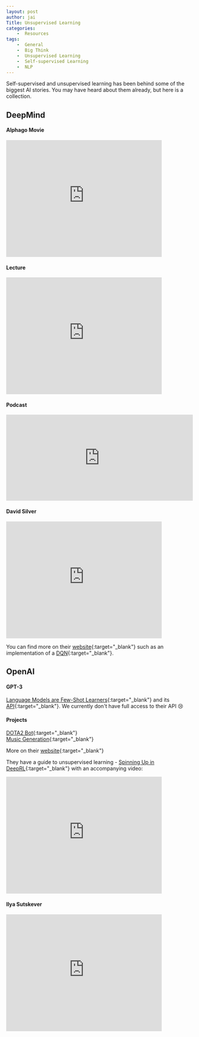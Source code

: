 ```yaml
---
layout: post
author: jai
Title: Unsupervised Learning
categories: 
    -  Resources
tags:
    -  General
    -  Big Think
    -  Unsupervised Learning
    -  Self-supervised Learning
    -  NLP
---
```


Self-supervised and unsupervised learning has been behind some of the biggest AI stories. You may have heard about them already, but here is a collection.

## DeepMind  

#### Alphago Movie  

<div class="video-container">
    <iframe width="420" height="315" src="https://www.youtube.com/embed/WXuK6gekU1Y" frameborder="0" allow="accelerometer; clipboard-write; encrypted-media; gyroscope; picture-in-picture" allowfullscreen></iframe>
</div>
  
#### Lecture  

<div class="video-container">
    <iframe width="420" height="315" src="https://www.youtube.com/embed/f0s-uvvXvWg" frameborder="0" allow="accelerometer; clipboard-write; encrypted-media; gyroscope; picture-in-picture" allowfullscreen></iframe>
</div>
  
#### Podcast  

<div class="video-container">
    <iframe src="https://open.spotify.com/embed-podcast/show/39fjU5Q5L5UecTCRMeqjwb" width="100%" height="232" frameborder="0" allowtransparency="true" allow="encrypted-media"></iframe>
</div>
  
#### David Silver  

<div class="video-container">
    <iframe width="420" height="315" src="https://www.youtube.com/embed/uPUEq8d73JI" frameborder="0" allow="accelerometer; clipboard-write; encrypted-media; gyroscope; picture-in-picture" allowfullscreen></iframe>
</div>
  
  
You can find more on their [website](https://deepmind.com/){:target="_blank"} such as an implementation of a [DQN](https://deepmind.com/research/open-source/dqn){:target="_blank"}.
  
  
## OpenAI  
#### GPT-3  
 [Language Models are Few-Shot Learners](https://arxiv.org/abs/2005.14165){:target="_blank"} and its [API](https://beta.openai.com/){:target="_blank"}. We currently don't have full access to their API :cry:  

#### Projects
[DOTA2 Bot](https://openai.com/projects/five/){:target="_blank"}  
[Music Generation](https://openai.com/blog/jukebox/){:target="_blank"}
  
More on their [website](https://openai.com/projects/){:target="_blank"}
  
They have a guide to unsupervised learning - [Spinning Up in DeepRL](https://spinningup.openai.com/en/latest/){:target="_blank"} with an accompanying video:
<div class="video-container">
    <iframe width="420" height="315" src="https://www.youtube.com/embed/fdY7dt3ijgY" frameborder="0" allow="accelerometer; clipboard-write; encrypted-media; gyroscope; picture-in-picture" allowfullscreen></iframe>
</div>
  
#### Ilya Sutskever
  
<div class="video-container">
    <iframe width="420" height="315" src="https://www.youtube.com/embed/13CZPWmke6A" frameborder="0" allow="accelerometer; clipboard-write; encrypted-media; gyroscope; picture-in-picture" allowfullscreen></iframe>
</div>
  